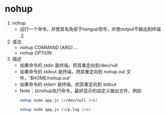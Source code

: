 # nohup

1. nohup
    - 运行一个命令，并使其名免疫于hangup信号，并使output不输出到终端上
2. 语法
    - nohup COMMAND [ARG] ...
    - nohup OPTION
3. 描述
    - 如果命令的 stdin 是终端，把其重定向到/dev/null
    - 如果命令的 stdout 是终端，把其重定向到 nohup.out 文件，'$HOME/nohup.out'
    - 如果命令的 stderr 是终端，把其重定向到 stdout
    - Note：以nohup执行命令，最好显示的自定义输出文件，例如
        ```sh
        nohup node app.js 1>/dev/null 2>&1

        nohup node app.js 1>/p.log 2>&1
        ```